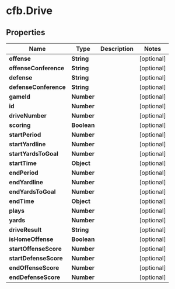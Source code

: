 # cfb.Drive

## Properties
Name | Type | Description | Notes
------------ | ------------- | ------------- | -------------
**offense** | **String** |  | [optional] 
**offenseConference** | **String** |  | [optional] 
**defense** | **String** |  | [optional] 
**defenseConference** | **String** |  | [optional] 
**gameId** | **Number** |  | [optional] 
**id** | **Number** |  | [optional] 
**driveNumber** | **Number** |  | [optional] 
**scoring** | **Boolean** |  | [optional] 
**startPeriod** | **Number** |  | [optional] 
**startYardline** | **Number** |  | [optional] 
**startYardsToGoal** | **Number** |  | [optional] 
**startTime** | **Object** |  | [optional] 
**endPeriod** | **Number** |  | [optional] 
**endYardline** | **Number** |  | [optional] 
**endYardsToGoal** | **Number** |  | [optional] 
**endTime** | **Object** |  | [optional] 
**plays** | **Number** |  | [optional] 
**yards** | **Number** |  | [optional] 
**driveResult** | **String** |  | [optional] 
**isHomeOffense** | **Boolean** |  | [optional] 
**startOffenseScore** | **Number** |  | [optional] 
**startDefenseScore** | **Number** |  | [optional] 
**endOffenseScore** | **Number** |  | [optional] 
**endDefenseScore** | **Number** |  | [optional] 


